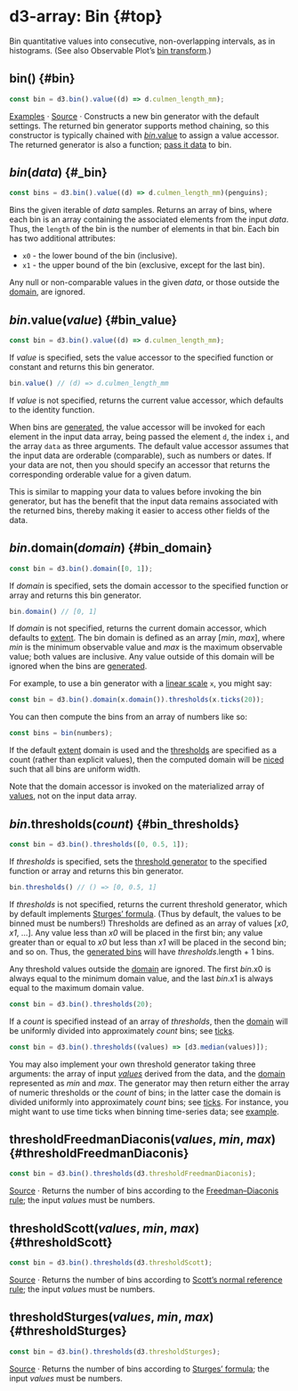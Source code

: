 # d3-array: Bin {#top}

Bin quantitative values into consecutive, non-overlapping intervals, as in histograms. (See also Observable Plot’s [bin transform](https://observablehq.com/plot/transforms/bin).)

## bin() {#bin}

```js
const bin = d3.bin().value((d) => d.culmen_length_mm);
```

[Examples](https://observablehq.com/@d3/d3-bin) · [Source](https://github.com/d3/d3-array/blob/main/src/bin.js) · Constructs a new bin generator with the default settings. The returned bin generator supports method chaining, so this constructor is typically chained with [*bin*.value](#bin_value) to assign a value accessor. The returned generator is also a function; [pass it data](#_bin) to bin.

## *bin*(*data*) {#_bin}

```js
const bins = d3.bin().value((d) => d.culmen_length_mm)(penguins);
```

Bins the given iterable of *data* samples. Returns an array of bins, where each bin is an array containing the associated elements from the input *data*. Thus, the `length` of the bin is the number of elements in that bin. Each bin has two additional attributes:

* `x0` - the lower bound of the bin (inclusive).
* `x1` - the upper bound of the bin (exclusive, except for the last bin).

Any null or non-comparable values in the given *data*, or those outside the [domain](#bin_domain), are ignored.

## *bin*.value(*value*) {#bin_value}

```js
const bin = d3.bin().value((d) => d.culmen_length_mm);
```

If *value* is specified, sets the value accessor to the specified function or constant and returns this bin generator.

```js
bin.value() // (d) => d.culmen_length_mm
```

If *value* is not specified, returns the current value accessor, which defaults to the identity function.

When bins are [generated](#_bin), the value accessor will be invoked for each element in the input data array, being passed the element `d`, the index `i`, and the array `data` as three arguments. The default value accessor assumes that the input data are orderable (comparable), such as numbers or dates. If your data are not, then you should specify an accessor that returns the corresponding orderable value for a given datum.

This is similar to mapping your data to values before invoking the bin generator, but has the benefit that the input data remains associated with the returned bins, thereby making it easier to access other fields of the data.

## *bin*.domain(*domain*) {#bin_domain}

```js
const bin = d3.bin().domain([0, 1]);
```

If *domain* is specified, sets the domain accessor to the specified function or array and returns this bin generator.

```js
bin.domain() // [0, 1]
```

If *domain* is not specified, returns the current domain accessor, which defaults to [extent](./summarize.md#extent). The bin domain is defined as an array [*min*, *max*], where *min* is the minimum observable value and *max* is the maximum observable value; both values are inclusive. Any value outside of this domain will be ignored when the bins are [generated](#_bin).

For example, to use a bin generator with a [linear scale](../d3-scale.md#linear-scales) `x`, you might say:

```js
const bin = d3.bin().domain(x.domain()).thresholds(x.ticks(20));
```

You can then compute the bins from an array of numbers like so:

```js
const bins = bin(numbers);
```

If the default [extent](./summarize.md#extent) domain is used and the [thresholds](#bin_thresholds) are specified as a count (rather than explicit values), then the computed domain will be [niced](./ticks.md#nice) such that all bins are uniform width.

Note that the domain accessor is invoked on the materialized array of [values](#bin_value), not on the input data array.

## *bin*.thresholds(*count*) {#bin_thresholds}

```js
const bin = d3.bin().thresholds([0, 0.5, 1]);
```

If *thresholds* is specified, sets the [threshold generator](#bin-thresholds) to the specified function or array and returns this bin generator.

```js
bin.thresholds() // () => [0, 0.5, 1]
```

If *thresholds* is not specified, returns the current threshold generator, which by default implements [Sturges’ formula](#thresholdSturges). (Thus by default, the values to be binned must be numbers!) Thresholds are defined as an array of values [*x0*, *x1*, …]. Any value less than *x0* will be placed in the first bin; any value greater than or equal to *x0* but less than *x1* will be placed in the second bin; and so on. Thus, the [generated bins](#_bin) will have *thresholds*.length + 1 bins.

Any threshold values outside the [domain](#bin_domain) are ignored. The first *bin*.x0 is always equal to the minimum domain value, and the last *bin*.x1 is always equal to the maximum domain value.

```js
const bin = d3.bin().thresholds(20);
```

If a *count* is specified instead of an array of *thresholds*, then the [domain](#bin_domain) will be uniformly divided into approximately *count* bins; see [ticks](#ticks).

```js
const bin = d3.bin().thresholds((values) => [d3.median(values)]);
```

You may also implement your own threshold generator taking three arguments: the array of input [*values*](#bin_value) derived from the data, and the [domain](#bin_domain) represented as *min* and *max*. The generator may then return either the array of numeric thresholds or the *count* of bins; in the latter case the domain is divided uniformly into approximately *count* bins; see [ticks](./ticks.md#ticks). For instance, you might want to use time ticks when binning time-series data; see [example](https://observablehq.com/@d3/d3-bin-time-thresholds).

## thresholdFreedmanDiaconis(*values*, *min*, *max*) {#thresholdFreedmanDiaconis}

```js
const bin = d3.bin().thresholds(d3.thresholdFreedmanDiaconis);
```

[Source](https://github.com/d3/d3-array/blob/main/src/threshold/freedmanDiaconis.js) · Returns the number of bins according to the [Freedman–Diaconis rule](https://en.wikipedia.org/wiki/Histogram#Mathematical_definition); the input *values* must be numbers.

## thresholdScott(*values*, *min*, *max*) {#thresholdScott}

```js
const bin = d3.bin().thresholds(d3.thresholdScott);
```

[Source](https://github.com/d3/d3-array/blob/main/src/threshold/scott.js) · Returns the number of bins according to [Scott’s normal reference rule](https://en.wikipedia.org/wiki/Histogram#Mathematical_definition); the input *values* must be numbers.

## thresholdSturges(*values*, *min*, *max*) {#thresholdSturges}

```js
const bin = d3.bin().thresholds(d3.thresholdSturges);
```

[Source](https://github.com/d3/d3-array/blob/main/src/threshold/sturges.js) · Returns the number of bins according to [Sturges’ formula](https://en.wikipedia.org/wiki/Histogram#Mathematical_definition); the input *values* must be numbers.
